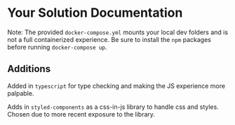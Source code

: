 Your Solution Documentation
===========================

Note: The provided `docker-compose.yml` mounts your local dev folders and is not a full containerized experience. Be sure to install the `npm` packages before running `docker-compose up`.

## Additions
Added in `typescript` for type checking and making the JS experience more palpable.

Adds in `styled-components` as a css-in-js library to handle css and styles. Chosen due to more recent exposure to the library.